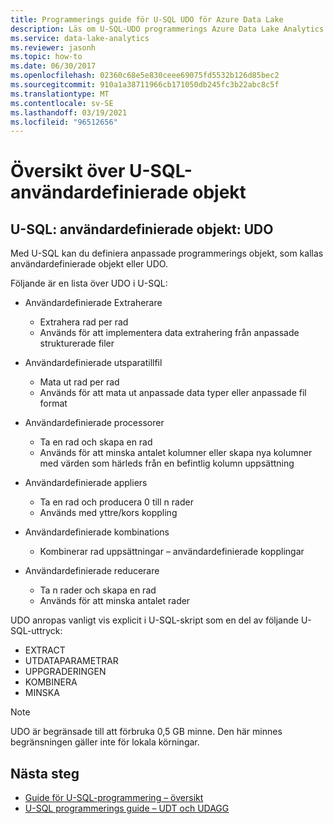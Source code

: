 ```yaml
---
title: Programmerings guide för U-SQL UDO för Azure Data Lake
description: Läs om U-SQL-UDO programmerings Azure Data Lake Analytics för att du ska kunna skapa ett lämpligt USQL-skript.
ms.service: data-lake-analytics
ms.reviewer: jasonh
ms.topic: how-to
ms.date: 06/30/2017
ms.openlocfilehash: 02360c68e5e830ceee69075fd5532b126d85bec2
ms.sourcegitcommit: 910a1a38711966cb171050db245fc3b22abc8c5f
ms.translationtype: MT
ms.contentlocale: sv-SE
ms.lasthandoff: 03/19/2021
ms.locfileid: "96512656"
---
```

# <a name="u-sql-user-defined-objects-overview"></a>Översikt över U-SQL-användardefinierade objekt


## <a name="u-sql-user-defined-objects-udo"></a>U-SQL: användardefinierade objekt: UDO
Med U-SQL kan du definiera anpassade programmerings objekt, som kallas användardefinierade objekt eller UDO.

Följande är en lista över UDO i U-SQL:

* Användardefinierade Extraherare
    * Extrahera rad per rad
    * Används för att implementera data extrahering från anpassade strukturerade filer

* Användardefinierade utsparatillfil
    * Mata ut rad per rad
    * Används för att mata ut anpassade data typer eller anpassade fil format

* Användardefinierade processorer
    * Ta en rad och skapa en rad
    * Används för att minska antalet kolumner eller skapa nya kolumner med värden som härleds från en befintlig kolumn uppsättning

* Användardefinierade appliers
    * Ta en rad och producera 0 till n rader
    * Används med yttre/kors koppling

* Användardefinierade kombinations
    * Kombinerar rad uppsättningar – användardefinierade kopplingar

* Användardefinierade reducerare
    * Ta n rader och skapa en rad
    * Används för att minska antalet rader

UDO anropas vanligt vis explicit i U-SQL-skript som en del av följande U-SQL-uttryck:

* EXTRACT
* UTDATAPARAMETRAR
* UPPGRADERINGEN
* KOMBINERA
* MINSKA

> [!NOTE]  
> UDO är begränsade till att förbruka 0,5 GB minne.  Den här minnes begränsningen gäller inte för lokala körningar.

## <a name="next-steps"></a>Nästa steg
* [Guide för U-SQL-programmering – översikt](data-lake-analytics-u-sql-programmability-guide.md)
* [U-SQL programmerings guide – UDT och UDAGG](data-lake-analytics-u-sql-programmability-guide-UDT-AGG.md)